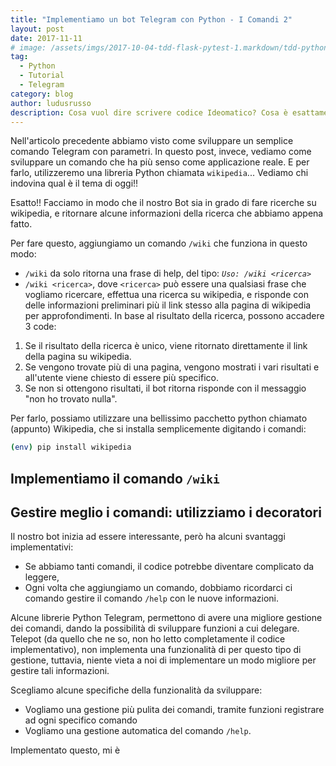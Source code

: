 ```yaml
---
title: "Implementiamo un bot Telegram con Python - I Comandi 2"
layout: post
date: 2017-11-11
# image: /assets/imgs/2017-10-04-tdd-flask-pytest-1.markdown/tdd-python.png
tag:
  - Python
  - Tutorial
  - Telegram
category: blog
author: ludusrusso
description: Cosa vuol dire scrivere codice Ideomatico? Cosa è esattamente Pythonico?
---
```


Nell'articolo precedente abbiamo visto come sviluppare un semplice comando Telegram
con parametri. In questo post, invece, vediamo come sviluppare un comando che ha
più senso come applicazione reale. E per farlo, utilizzeremo una libreria Python
chiamata `wikipedia`... Vediamo chi indovina qual è il tema di oggi!!

Esatto!!
Facciamo in modo che il
nostro Bot sia in grado di fare ricerche su wikipedia, e ritornare alcune informazioni
della ricerca che abbiamo appena fatto.

Per fare questo, aggiungiamo un comando `/wiki` che funziona in questo modo:

 - `/wiki` da solo ritorna una frase di help, del tipo:
    *`Uso: /wiki <ricerca>`*
 - `/wiki <ricerca>`, dove `<ricerca>` può essere una qualsiasi frase che vogliamo
 ricercare, effettua una ricerca su wikipedia, e risponde con delle informazioni
 preliminari più il link stesso alla pagina di wikipedia per approfondimenti. In base al risultato della ricerca, possono accadere 3 code:
  1. Se il risultato della ricerca è unico, viene ritornato direttamente il link della pagina su wikipedia.
  2. Se vengono trovate più di una pagina, vengono mostrati i vari risultati e all'utente viene chiesto di essere più specifico.
  3. Se non si ottengono risultati, il bot ritorna risponde con il messaggio "non ho trovato nulla".

Per farlo, possiamo utilizzare una bellissimo pacchetto python chiamato (appunto) Wikipedia, che si installa semplicemente digitando i comandi:

```bash
(env) pip install wikipedia
```

## Implementiamo il comando `/wiki`






## Gestire meglio i comandi: utilizziamo i decoratori

Il nostro bot inizia ad essere interessante, però ha alcuni svantaggi implementativi:

 - Se abbiamo tanti comandi, il codice potrebbe diventare complicato da leggere,
 - Ogni volta che aggiungiamo un comando, dobbiamo ricordarci ci comando gestire il comando `/help` con le nuove informazioni.

Alcune librerie Python Telegram, permettono di avere una migliore gestione
dei comandi, dando la possibilità di sviluppare funzioni a cui delegare. Telepot
(da quello che ne so, non ho letto completamente il codice implementativo),
non implementa una funzionalità di per questo tipo di gestione, tuttavia, niente
vieta a noi di implementare un modo migliore per gestire tali informazioni.

Scegliamo alcune specifiche della funzionalità da sviluppare:

 - Vogliamo una gestione più pulita dei comandi, tramite funzioni registrare ad
 ogni specifico comando
 - Vogliamo una gestione automatica del comando `/help`.

Implementato questo, mi è
